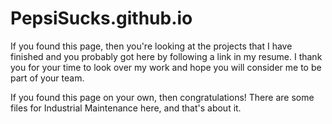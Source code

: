# PepsiSucks.github.io
If you found this page, then you're looking at the projects that I have finished and you probably got here by following a link in my resume. I thank you for your time to look over my work and hope you will consider me to be part of your team.

If you found this page on your own, then congratulations! There are some files for Industrial Maintenance here, and that's about it.   
